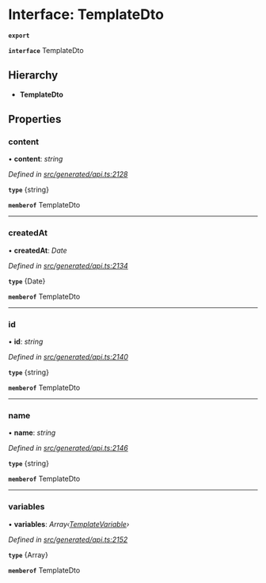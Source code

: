 # Interface: TemplateDto

**`export`** 

**`interface`** TemplateDto

## Hierarchy

* **TemplateDto**

## Properties

###  content

• **content**: *string*

*Defined in [src/generated/api.ts:2128](https://github.com/mailslurp/mailslurp-client-ts-js/blob/45dbdd8/src/generated/api.ts#L2128)*

**`type`** {string}

**`memberof`** TemplateDto

___

###  createdAt

• **createdAt**: *Date*

*Defined in [src/generated/api.ts:2134](https://github.com/mailslurp/mailslurp-client-ts-js/blob/45dbdd8/src/generated/api.ts#L2134)*

**`type`** {Date}

**`memberof`** TemplateDto

___

###  id

• **id**: *string*

*Defined in [src/generated/api.ts:2140](https://github.com/mailslurp/mailslurp-client-ts-js/blob/45dbdd8/src/generated/api.ts#L2140)*

**`type`** {string}

**`memberof`** TemplateDto

___

###  name

• **name**: *string*

*Defined in [src/generated/api.ts:2146](https://github.com/mailslurp/mailslurp-client-ts-js/blob/45dbdd8/src/generated/api.ts#L2146)*

**`type`** {string}

**`memberof`** TemplateDto

___

###  variables

• **variables**: *Array‹[TemplateVariable](../modules/_generated_api_.templatevariable.md)›*

*Defined in [src/generated/api.ts:2152](https://github.com/mailslurp/mailslurp-client-ts-js/blob/45dbdd8/src/generated/api.ts#L2152)*

**`type`** {Array<TemplateVariable>}

**`memberof`** TemplateDto
